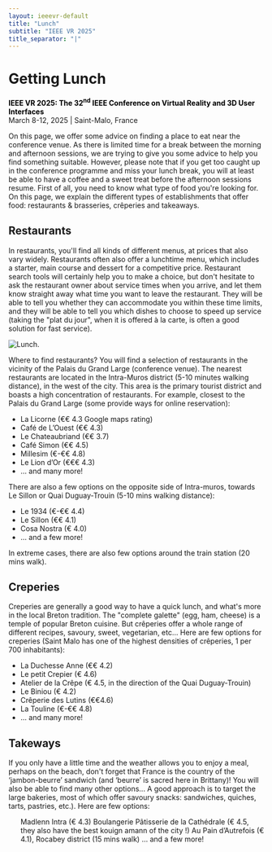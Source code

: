 ```yaml
---
layout: ieeevr-default
title: "Lunch"
subtitle: "IEEE VR 2025"
title_separator: "|"
---
```

<script type="text/javascript">
    $(document).ready(function(){
		var email = ""; 
		var domain = "ieeevr.org"; 

		email = "deia2025"; 		
		$(".deia").html("<span class='text-nowrap'><a href=javascript:location='" + "mail" + "to:" + email + "@" + domain + "'><i class='fas fa-fw fa-envelope-square emailIcon' style=''></i><i class='emailText'>" + email + "@" + domain + "</a></i></span>");   
        
        $(".deiaSm").html("<span class='text-nowrap'><a href=javascript:location='" + "mail" + "to:" + email + "@" + domain + "'><i class='fas fa-fw fa-envelope-square emailIconSm' style=''></i><i class='emailTextSm'>" + email + "@" + domain + "</a></i></span>"); 
	});
</script>

<div>
    <h1>Getting Lunch<div class="floatRight"></div></h1> 
    <p>
        <strong style="color: black">IEEE VR 2025: The 32<sup>nd</sup> IEEE Conference on Virtual Reality and 3D User Interfaces </strong>
        <br>
        March 8-12, 2025 | Saint-Malo, France
        <br>
    </p>
    <p>
        On this page, we offer some advice on finding a place to eat near the conference venue. As there is limited time for a break between the morning and afternoon sessions, we are trying to give you some advice to help you find something suitable. However, please note that if you get too caught up in the conference programme and miss your lunch break, you will at least be able to have a coffee and a sweet treat before the afternoon sessions resume.
        First of all, you need to know what type of food you're looking for. On this page, we explain the different types of establishments that offer food: restaurants & brasseries, crêperies and takeaways.
    </p>    
    <h2>Restaurants</h2>
    <p>
        In restaurants, you'll find all kinds of different menus, at prices that also vary widely. Restaurants often also offer a lunchtime menu, which includes a starter, main course and dessert for a competitive price. Restaurant search tools will certainly help you to make a choice, but don't hesitate to ask the restaurant owner about service times when you arrive, and let them know straight away what time you want to leave the restaurant. They will be able to tell you whether they can accommodate you within these time limits, and they will be able to tell you which dishes to choose to speed up service (taking the "plat du jour", when it is offered à la carte, is often a good solution for fast service). 
    </p>    
    <img class="conf-icon"  src="/dev/assets/images/lunch.png" alt="Lunch.">
    <p>
    Where to find restaurants? You will find a selection of restaurants in the vicinity of the Palais du Grand Large (conference venue). The nearest restaurants are located in the Intra-Muros district (5-10 minutes walking distance), in the west of the city. This area is the primary tourist district and boasts a high concentration of restaurants. For example, closest to the Palais du Grand Large (some provide ways for online reservation): 
    <ul>
        <li>La Licorne (€€ 4.3 Google maps rating)</li>
        <li>Café de L’Ouest (€€ 4.3)</li>
        <li>Le Chateaubriand (€€ 3.7)</li>
        <li>Café Simon (€€ 4.5)</li>
        <li>Millesim (€-€€ 4.8)</li>
        <li>Le Lion d’Or (€€€ 4.3)</li>
        <li>… and many more!</li>
    </ul>
    There are also a few options on the opposite side of Intra-muros, towards Le Sillon or Quai Duguay-Trouin (5-10 mins walking distance):
    <ul>
        <li>Le 1934 (€-€€ 4.4)</li>
        <li>Le Sillon (€€ 4.1)</li>
        <li>Cosa Nostra (€ 4.0)</li>
        <li>… and a few more!</li>
    </ul>
    In extreme cases, there are also few options around the train station (20 mins walk).
    </p>
    <h2>Creperies</h2>
    <p>
    Creperies are generally a good way to have a quick lunch, and what's more in the local Breton tradition. The "complete galette" (egg, ham, cheese) is a temple of popular Breton cuisine. But crêperies offer a whole range of different recipes, savoury, sweet, vegetarian, etc… Here are few options for creperies (Saint Malo has one of the highest densities of crêperies, 1 per 700 inhabitants):
    <ul>
        <li>La Duchesse Anne (€€ 4.2) </li>
        <li>Le petit Crepier (€ 4.6)</li>
        <li>Atelier de la Crêpe (€ 4.5, in the direction of the Quai Duguay-Trouin)</li>
        <li>Le Biniou (€ 4.2)</li>
        <li>Crêperie des Lutins (€€4.6)</li>
        <li>La Touline (€-€€ 4.8)</li>
        <li>... and many more!</li>
    </ul>
    </p>
    <h2>Takeways</h2>
    <p>
    If you only have a little time and the weather allows you to enjoy a meal, perhaps on the beach, don't forget that France is the country of the ‘jambon-beurre’ sandwich (and ‘beurre’ is sacred here in Brittany)! You will also be able to find many other options... A good approach is to target the large bakeries, most of which offer savoury snacks: sandwiches, quiches, tarts, pastries, etc.). Here are few options:
    <ul>
        </li>Madlenn Intra (€ 4.3)</li>
        </li>Boulangerie Pâtisserie de la Cathédrale (€ 4.5, they also have the best kouign amann of the city !)</li>
        </li>Au Pain d’Autrefois (€ 4.1), Rocabey district (15 mins walk)</li>
        </li>… and a few more!</li>
    </ul>
    </p>
</div>